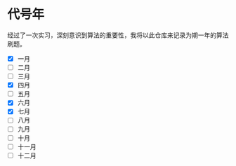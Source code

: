 # 代号年

​	经过了一次实习，深刻意识到算法的重要性，我将以此仓库来记录为期一年的算法刷题。

- [x] 一月
- [ ] 二月
- [ ] 三月
- [x] 四月
- [ ] 五月
- [x] 六月
- [x] 七月
- [ ] 八月
- [ ] 九月
- [ ] 十月
- [ ] 十一月
- [ ] 十二月
